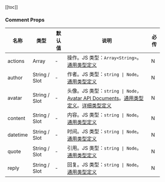 [//]: # (:: BASE_DOC ::)

[//]: # (## API)
[[toc]]
### Comment Props

名称 | 类型 | 默认值 | 说明 | 必传
-- | -- | -- | -- | --
actions | Array | - | 操作。JS 类型：`Array<String>`。[通用类型定义](https://github.com/Tencent/tdesign-vue-next/blob/develop/src/common.ts) | N
author | String / Slot  | - | 作者。JS 类型：`string \| Node`。[通用类型定义](https://github.com/Tencent/tdesign-vue-next/blob/develop/src/common.ts) | N
avatar | String / Slot  | - | 头像。JS 类型：`string \| Node`，[Avatar API Documents](./avatar?tab=api)。[通用类型定义](https://github.com/Tencent/tdesign-vue-next/blob/develop/src/common.ts)。[详细类型定义](https://github.com/Tencent/tdesign-vue-next/tree/develop/src/comment/type.ts) | N
content | String / Slot  | - | 内容。JS 类型：`string \| Node`。[通用类型定义](https://github.com/Tencent/tdesign-vue-next/blob/develop/src/common.ts) | N
datetime | String / Slot  | - | 时间。JS 类型：`string \| Node`。[通用类型定义](https://github.com/Tencent/tdesign-vue-next/blob/develop/src/common.ts) | N
quote | String / Slot  | - | 引用。JS 类型：`string \| Node`。[通用类型定义](https://github.com/Tencent/tdesign-vue-next/blob/develop/src/common.ts) | N
reply | String / Slot  | - | 回复。JS 类型：`string \| Node`。[通用类型定义](https://github.com/Tencent/tdesign-vue-next/blob/develop/src/common.ts) | N
